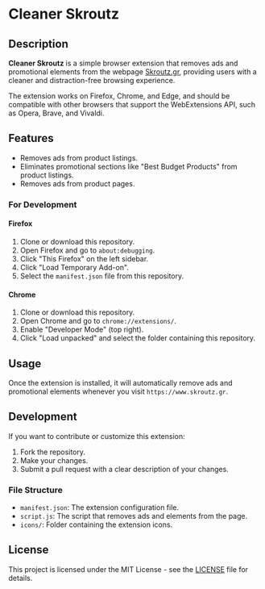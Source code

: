 # Cleaner Skroutz

## Description
**Cleaner Skroutz** is a simple browser extension that removes ads and promotional elements from the webpage [Skroutz.gr](https://www.skroutz.gr), providing users with a cleaner and distraction-free browsing experience.

The extension works on Firefox, Chrome, and Edge, and should be compatible with other browsers that support the WebExtensions API, such as Opera, Brave, and Vivaldi.

## Features
- Removes ads from product listings.
- Eliminates promotional sections like "Best Budget Products" from product listings.
- Removes ads from product pages.

### For Development

#### Firefox
1. Clone or download this repository.
2. Open Firefox and go to `about:debugging`.
3. Click "This Firefox" on the left sidebar.
4. Click "Load Temporary Add-on".
5. Select the `manifest.json` file from this repository.

#### Chrome
1. Clone or download this repository.
2. Open Chrome and go to `chrome://extensions/`.
3. Enable "Developer Mode" (top right).
4. Click "Load unpacked" and select the folder containing this repository.

## Usage
Once the extension is installed, it will automatically remove ads and promotional elements whenever you visit `https://www.skroutz.gr`.

## Development
If you want to contribute or customize this extension:

1. Fork the repository.
2. Make your changes.
3. Submit a pull request with a clear description of your changes.

### File Structure
- `manifest.json`: The extension configuration file.
- `script.js`: The script that removes ads and elements from the page.
- `icons/`: Folder containing the extension icons.

## License
This project is licensed under the MIT License - see the [LICENSE](LICENSE) file for details.
